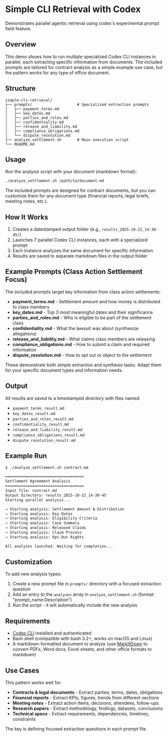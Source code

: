 # Simple CLI Retrieval with Codex

Demonstrates parallel agentic retrieval using codex's experimental prompt field feature.

## Overview

This demo shows how to run multiple specialized Codex CLI instances in parallel, each extracting specific information from documents. The included prompts are tailored for contract analysis as a simple example use case, but the pattern works for any type of office document.

## Structure

```
simple-cli-retrieval/
├── prompts/                    # Specialized extraction prompts
│   ├── payment_terms.md
│   ├── key_dates.md
│   ├── parties_and_roles.md
│   ├── confidentiality.md
│   ├── release_and_liability.md
│   ├── compliance_obligations.md
│   └── dispute_resolution.md
├── analyze_settlement.sh       # Main execution script
└── README.md
```

## Usage

Run the analysis script with your document (markdown format):

```bash
./analyze_settlement.sh /path/to/document.md
```

The included prompts are designed for contract documents, but you can customize them for any document type (financial reports, legal briefs, meeting notes, etc.).

## How It Works

1. Creates a datestamped output folder (e.g., `results_2025-10-22_14-30-45/`)
2. Launches 7 parallel Codex CLI instances, each with a specialized prompt
3. Each instance analyzes the same document for specific information
4. Results are saved to separate markdown files in the output folder

## Example Prompts (Class Action Settlement Focus)

The included prompts target key information from class action settlements:

- **payment_terms.md** - Settlement amount and how money is distributed to class members
- **key_dates.md** - Top 3 most meaningful dates and their significance
- **parties_and_roles.md** - Who is eligible to be part of the settlement class
- **confidentiality.md** - What the lawsuit was about (synthesize allegations)
- **release_and_liability.md** - What claims class members are releasing
- **compliance_obligations.md** - How to submit a claim and required information
- **dispute_resolution.md** - How to opt out or object to the settlement

These demonstrate both simple extraction and synthesis tasks. Adapt them for your specific document types and information needs.

## Output

All results are saved to a timestamped directory with files named:
- `payment_terms_result.md`
- `key_dates_result.md`
- `parties_and_roles_result.md`
- `confidentiality_result.md`
- `release_and_liability_result.md`
- `compliance_obligations_result.md`
- `dispute_resolution_result.md`

## Example Run

```bash
$ ./analyze_settlement.sh contract.md

===================================
Settlement Agreement Analysis
===================================
Input file: contract.md
Output directory: results_2025-10-22_14-30-45
Starting parallel analysis...

→ Starting analysis: Settlement Amount & Distribution
→ Starting analysis: Key Dates
→ Starting analysis: Eligibility Criteria
→ Starting analysis: Case Summary
→ Starting analysis: Released Claims
→ Starting analysis: Claim Process
→ Starting analysis: Opt-Out Rights

All analyses launched. Waiting for completion...
```

## Customization

To add new analysis types:

1. Create a new prompt file in `prompts/` directory with a focused extraction question
2. Add an entry to the `analyses` array in `analyze_settlement.sh` (format: "prompt_name:Description")
3. Run the script - it will automatically include the new analysis

## Requirements

- [Codex CLI](https://developers.openai.com/codex/cli) installed and authenticated
- Bash shell (compatible with bash 3.2+, works on macOS and Linux)
- A markdown-formatted document to analyze (use [MarkItDown](https://github.com/microsoft/markitdown) to convert PDFs, Word docs, Excel sheets, and other office formats to markdown)

## Use Cases

This pattern works well for:
- **Contracts & legal documents** - Extract parties, terms, dates, obligations
- **Financial reports** - Extract KPIs, figures, trends from different sections
- **Meeting notes** - Extract action items, decisions, attendees, follow-ups
- **Research papers** - Extract methodology, findings, datasets, conclusions
- **Technical specs** - Extract requirements, dependencies, timelines, constraints

The key is defining focused extraction questions in each prompt file.
